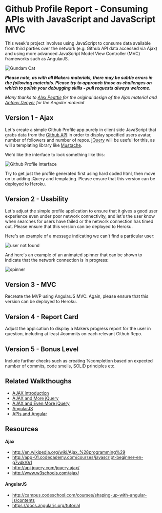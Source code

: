 Github Profile Report - Consuming APIs with JavaScript and JavaScript MVC
=========================================================================

This week's project involves using JavaScript to consume data available from third parties over the network (e.g. Github API data accessed via Ajax) and using more advanced JavaScript Model View Controller (MVC) frameworks such as AngularJS.

![Gundam Cat](https://developer.github.com/images/gundamcat.png)

***Please note, as with all Makers materials, there may be subtle errors in the following materials.  Please try to approach those as challenges on which to polish your debugging skills - pull requests always welcome.***

*Many thanks to [Alex Peattie](https://github.com/alexpeattie) for the original design of the Ajax material and [Antony Denyer](https://github.com/antonydenyer) for the Angular material*

Version 1 - Ajax
----------------

Let's create a simple Github Profile app purely in client side JavaScript that grabs data from the [Github API](https://developer.github.com/v3/) in order to display specified users avatar, number of followers and number of repos.  [jQuery](http://jquery.com/) will be useful for this, as will a templating library like [Mustache](https://github.com/janl/mustache.js/).

We'd like the interface to look something like this:

![Github Profile Interface](https://www.dropbox.com/s/a7gtmr7blpkq0lz/Screenshot%202014-12-02%2008.35.36.png?dl=1)

Try to get just the profile generated first using hard coded html, then move on to adding jQuery and templating.  Please ensure that this version can be deployed to Heroku.

Version 2 - Usability
----------------

Let's adjust the simple profile application to ensure that it gives a good user experience even under poor network connectivity, and let's the user know when searches for users have failed or the network connection has timed out.  Please ensure that this version can be deployed to Heroku.

Here's an example of a message indicating we can't find a particular user:

![user not found](https://www.dropbox.com/s/r4gamssxfj3hgog/Screenshot%202014-12-02%2008.39.45.png?dl=1)

And here's an example of an animated spinner that can be shown to indicate that the network connection is in progress:

![spinner](http://traindaze.com/assets/images/loader.gif)

Version 3 - MVC
----------------

Recreate the MVP using AngularJS MVC. Again, please ensure that this version can be deployed to Heroku.

Version 4 - Report Card
----------------

Adjust the application to display a Makers progress report for the user in question, including at least #commits on each relevant Github Repo.

Version 5 - Bonus Level
----------------

Include further checks such as creating %completion based on expected number of commits, code smells, SOLID principles etc.

Related Walkthoughs
---------------

* [AJAX Introduction](https://github.com/makersacademy/course/blob/master/advanced_javascript/ajax_introduction.md)
* [AJAX and More jQuery](https://github.com/makersacademy/course/blob/master/advanced_javascript/ajax_with_extra_jquery.md)
* [AJAX and Even More jQuery](https://github.com/makersacademy/course/blob/master/advanced_javascript/ajax_jquery_spinners.md)
* [AngularJS](https://github.com/makersacademy/course/blob/master/advanced_javascript/angularjs.md)
* [APIs and Angular](https://www.youtube.com/watch?v=Z0ZERKkhOec)

## Resources

#### Ajax

* http://en.wikipedia.org/wiki/Ajax_%28programming%29
* http://app-01.codecademy.com/courses/javascript-beginner-en-g7vdk/0/1
* http://api.jquery.com/jquery.ajax/
* http://www.w3schools.com/ajax/

#### AngularJS

* http://campus.codeschool.com/courses/shaping-up-with-angular-js/contents 
* https://docs.angularjs.org/tutorial




